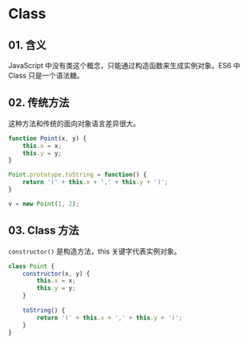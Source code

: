 # Class

## 01. 含义
JavaScript 中没有类这个概念，只能通过构造函数来生成实例对象。ES6 中 Class 只是一个语法糖。

## 02. 传统方法
这种方法和传统的面向对象语言差异很大。
```js
function Point(x, y) {
    this.x = x;
    this.y = y;
}

Point.prototype.toString = function() {
    return '(' + this.x + ',' + this.y + ')';
}

v = new Point(1, 2);
```

## 03. Class 方法
`constructor()` 是构造方法，this 关键字代表实例对象。

```js
class Point {
    constructor(x, y) {
        this.x = x;
        this.y = y;
    }
    
    toString() {
        return '(' + this.x + ',' + this.y + ')';
    }
}
```



